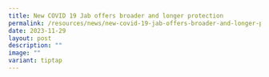 ```yaml
---
title: New COVID 19 Jab offers broader and longer protection
permalink: /resources/news/new-covid-19-jab-offers-broader-and-longer-protection/
date: 2023-11-29
layout: post
description: ""
image: ""
variant: tiptap
---
```

